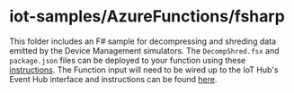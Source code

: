 # iot-samples/AzureFunctions/fsharp
This folder includes an F# sample for decompressing and shreding data emitted by the Device Management simulators.  The `DecompShred.fsx` and `package.json` files can be deployed to your function using these [instructions](https://azure.microsoft.com/en-us/documentation/articles/functions-reference-node/#node-version-amp-package-management).  The Function input will need to be wired up to the IoT Hub's Event Hub interface and instructions can be found [here](https://azure.microsoft.com/en-us/documentation/articles/functions-bindings-event-hubs/).